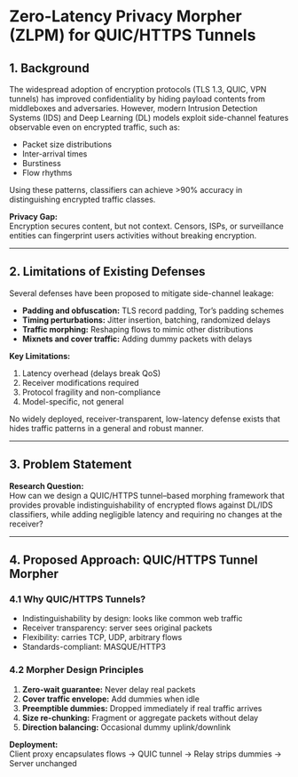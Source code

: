 # Zero-Latency Privacy Morpher (ZLPM) for QUIC/HTTPS Tunnels

## 1. Background

The widespread adoption of encryption protocols (TLS 1.3, QUIC, VPN tunnels) has improved confidentiality by hiding payload contents from middleboxes and adversaries. However, modern Intrusion Detection Systems (IDS) and Deep Learning (DL) models exploit side-channel features observable even on encrypted traffic, such as:

- Packet size distributions
- Inter-arrival times
- Burstiness
- Flow rhythms

Using these patterns, classifiers can achieve >90% accuracy in distinguishing encrypted traffic classes.

**Privacy Gap:**  
Encryption secures content, but not context. Censors, ISPs, or surveillance entities can fingerprint users activities without breaking encryption.

---

## 2. Limitations of Existing Defenses

Several defenses have been proposed to mitigate side-channel leakage:

- **Padding and obfuscation:** TLS record padding, Tor’s padding schemes
- **Timing perturbations:** Jitter insertion, batching, randomized delays
- **Traffic morphing:** Reshaping flows to mimic other distributions
- **Mixnets and cover traffic:** Adding dummy packets with delays

**Key Limitations:**

1. Latency overhead (delays break QoS)
2. Receiver modifications required
3. Protocol fragility and non-compliance
4. Model-specific, not general

No widely deployed, receiver-transparent, low-latency defense exists that hides traffic patterns in a general and robust manner.

---

## 3. Problem Statement

**Research Question:**  
How can we design a QUIC/HTTPS tunnel–based morphing framework that provides provable indistinguishability of encrypted flows against DL/IDS classifiers, while adding negligible latency and requiring no changes at the receiver?

---

## 4. Proposed Approach: QUIC/HTTPS Tunnel Morpher

### 4.1 Why QUIC/HTTPS Tunnels?

- Indistinguishability by design: looks like common web traffic
- Receiver transparency: server sees original packets
- Flexibility: carries TCP, UDP, arbitrary flows
- Standards-compliant: MASQUE/HTTP3

### 4.2 Morpher Design Principles

1. **Zero-wait guarantee:** Never delay real packets
2. **Cover traffic envelope:** Add dummies when idle
3. **Preemptible dummies:** Dropped immediately if real traffic arrives
4. **Size re-chunking:** Fragment or aggregate packets without delay
5. **Direction balancing:** Occasional dummy uplink/downlink


**Deployment:**  
Client proxy encapsulates flows → QUIC tunnel → Relay strips dummies → Server unchanged
